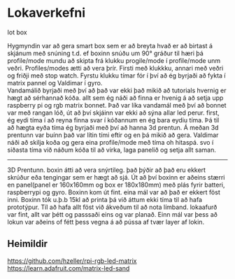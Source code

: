 <h1>Lokaverkefni</h1>

Iot box

Hygmyndin var að gera smart box sem er að breyta hvað er að birtast á skjánum með snúning t.d. ef boxinn snúðu um 90° gráður til hæri þá 
profile/mode mundu að skipta frá klukku progile/mode í profile/mode unm veðri. Profiles/modes ætti að vera þrír. Firsti með klukkku, annari 
með veðri og friðji með stop watch. Fyrstu klukku tímar fór í því að ég byrjaði að fykta í matrix pannel og Valdimar í gyro.    
Vandamálið byrjaði með því að það var ekki það mikið að tutorials hvernig er hægt að sérhannað kóða. allt sem ég náði að finna er 
hvenig á að setja upp raspberry pi og rgb matrix bonnet. Það var líka vandamál með því að bonnet var með rangan  lóð, út að því skjáinn var ekki að sýna allar led perur. first, ég eydi tíma í að reyna finna svar í kóðannum en ég bara eydiu tíma. Þá til að hægta eyða tíma ég byrjaði með því að hanna 3d prentun. Á meðan 3d prentunn var buínn það var lítin tími eftir og en þá mikið að gera. Valdimar náði að skilja koða og gera eina profile/mode með tíma oh hitaspá. svo í siðasta tíma við náðum kóða til að virka, laga panelið og 
setja allt saman.  
  
---

3D Prentunn.
boxin átti að vera snýrtileg. það þýðir að það eru ekkert skrúður eða tengingar sem er hægt að sjá. Út að því boxinn 
er aðeins stærri en panel(panel er 160x160mm og box er 180x180mm) með plás fyrir batteri, raspberrypi og gyro. Boxinn kom út fint. eina 
mál var að það er ekkert föst inni. Boxinn tók u.þ.b 15kl að printa þá við áttum ekki tíma til að hafa prototýpur. Tíl að hafa allt föst
við ákveðum til að nota límband. lokaafurð var fint, allt var þétt og passsaði eins og var planað. Einn mál var þess að lokun var aðeins of 
fétt þess vegna á að pússa af tvær layer af lokin. 
 

<h2>Heimildir</h2>

https://github.com/hzeller/rpi-rgb-led-matrix 
https://learn.adafruit.com/matrix-led-sand
